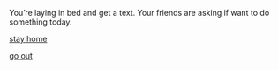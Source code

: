 You’re laying in bed and get a text. Your friends are asking if want to do something today.

[stay home](stay-home.md)

[go out](go-out.md)